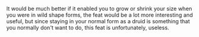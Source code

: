 It would be much better if it enabled you to grow or shrink your size when you were in wild shape forms, the feat would be a lot more interesting and useful, but since staying in your normal form as a druid is something that you normally don't want to do, this feat is unfortunately, useless.
